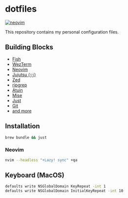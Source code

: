 # dotfiles

[![neovim](https://img.shields.io/badge/neovim-v10-509947)](https://neovim.io/)

This repository contains my personal configuration files.

## Building Blocks

- [Fish](https://fishshell.com/)
- [WezTerm](https://wezfurlong.org/wezterm)
- [Neovim](https://neovim.io/)
- [Jujutsu (`jj`)](https://github.com/martinvonz/jj)
- [Zed](https://zed.dev/)
- [ripgrep](https://github.com/BurntSushi/ripgrep)
- [Atuin](https://github.com/atuinsh/atuinb)
- [Mise](https://mise.jdx.dev/)
- [Just](https://github.com/casey/just)
- [Git](https://git-scm.com/)
- [and more](https://github.com/marcusandre/dotfiles/blob/main/Brewfile)

## Installation

```bash
brew bundle && just
```

### Neovim

```sh
nvim --headless "+Lazy! sync" +qa
```

## Keyboard (MacOS)

```bash
defaults write NSGlobalDomain KeyRepeat -int 1
defaults write NSGlobalDomain InitialKeyRepeat -int 10
```
